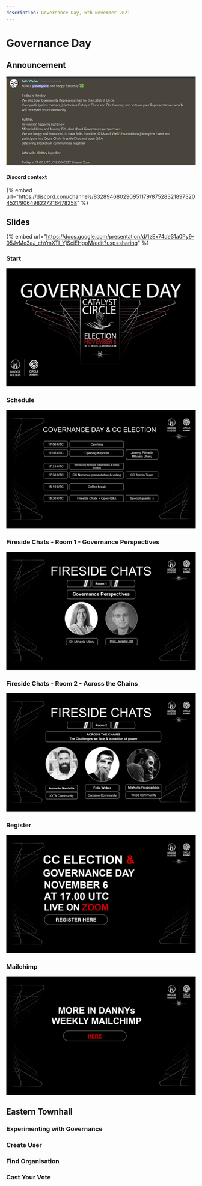 ```yaml
---
description: Governance Day, 6th November 2021
---
```


# Governance Day

## Announcement

![](<../.gitbook/assets/2021-11-06 (6).png>)

#### Discord context

{% embed url="https://discord.com/channels/832894680290951179/875283218973204521/906498227216478258" %}

## Slides

{% embed url="https://docs.google.com/presentation/d/1zEx74de31a0Py9-05JvMe3aJ_chYmXTl_YjSciEHgoM/edit?usp=sharing" %}

### Start

![](<../.gitbook/assets/2021-11-14 (6).png>)

### Schedule

![](<../.gitbook/assets/2021-11-14 (7).png>)

### Fireside Chats - Room 1 - Governance Perspectives

![](<../.gitbook/assets/2021-11-14 (8).png>)

### Fireside Chats - Room 2 - Across the Chains

![](<../.gitbook/assets/2021-11-14 (9).png>)

### Register

![](<../.gitbook/assets/2021-11-14 (10).png>)

### Mailchimp

![](<../.gitbook/assets/2021-11-14 (11).png>)

## Eastern Townhall

### Experimenting with Governance

### Create User

### Find Organisation

### Cast Your Vote
